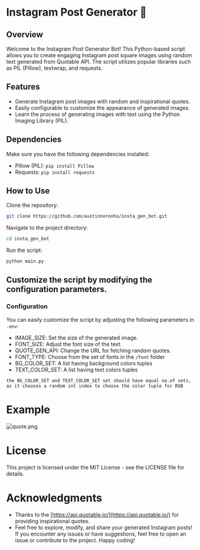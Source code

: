 # Instagram Post Generator 🚀

## Overview
Welcome to the Instagram Post Generator Bot! This Python-based script allows you to create engaging Instagram post square images using random text generated from Quotable API. The script utilizes popular libraries such as PIL (Pillow), textwrap, and requests.

## Features
- Generate Instagram post images with random and inspirational quotes.
- Easily configurable to customize the appearance of generated images.
- Learn the process of generating images with text using the Python Imaging Library (PIL).

## Dependencies
Make sure you have the following dependencies installed:

- Pillow (PIL): ```pip install Pillow```
- Requests: ```pip install requests```

## How to Use

Clone the repository:
```bash
git clone https://github.com/austinnoronha/insta_gen_bot.git
```

Navigate to the project directory:
```bash
cd insta_gen_bot
```

Run the script:
```bash
python main.py
```

## Customize the script by modifying the configuration parameters.

### Configuration
You can easily customize the script by adjusting the following parameters in ```.env```:

- IMAGE_SIZE: Set the size of the generated image.
- FONT_SIZE: Adjust the font size of the text.
- QUOTE_GEN_API: Change the URL for fetching random quotes.
- FONT_TYPE: Choose from the set of fonts in the ```/font``` folder
- BG_COLOR_SET: A list having background colors tuples
- TEXT_COLOR_SET: A list having text colors tuples

```the BG_COLOR_SET and TEXT_COLOR_SET set should have equal no.of sets, as it chooses a random int index to choose the color tuple for RGB```

# Example

<div class="Box-sc-g0xbh4-0 iIZCet"><img alt="quote.png" src="https://github.com/austinnoronha/insta_gen_bot/blob/development/quote.png?raw=true" data-hpc="true" class="Box-sc-g0xbh4-0 kzRgrI"></div>


# License
This project is licensed under the MIT License - see the LICENSE file for details.

# Acknowledgments
- Thanks to the [https://api.quotable.io/](https://api.quotable.io/) for providing inspirational quotes.
- Feel free to explore, modify, and share your generated Instagram posts! If you encounter any issues or have suggestions, feel free to open an issue or contribute to the project. Happy coding!